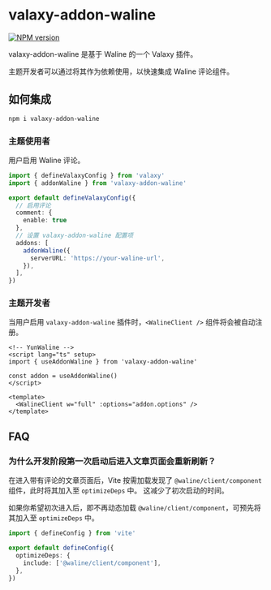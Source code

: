 # valaxy-addon-waline

[![NPM version](https://img.shields.io/npm/v/valaxy-addon-waline?color=0078E7)](https://www.npmjs.com/package/valaxy-addon-waline)

valaxy-addon-waline 是基于 Waline 的一个 Valaxy 插件。

主题开发者可以通过将其作为依赖使用，以快速集成 Waline 评论组件。

## 如何集成

```bash
npm i valaxy-addon-waline
```

### 主题使用者

用户启用 Waline 评论。

```ts
import { defineValaxyConfig } from 'valaxy'
import { addonWaline } from 'valaxy-addon-waline'

export default defineValaxyConfig({
  // 启用评论
  comment: {
    enable: true
  },
  // 设置 valaxy-addon-waline 配置项
  addons: [
    addonWaline({
      serverURL: 'https://your-waline-url',
    }),
  ],
})
```

### 主题开发者

当用户启用 `valaxy-addon-waline` 插件时，`<WalineClient />` 组件将会被自动注册。

```vue
<!-- YunWaline -->
<script lang="ts" setup>
import { useAddonWaline } from 'valaxy-addon-waline'

const addon = useAddonWaline()
</script>

<template>
  <WalineClient w="full" :options="addon.options" />
</template>
```

## FAQ

### 为什么开发阶段第一次启动后进入文章页面会重新刷新？

在进入带有评论的文章页面后，Vite 按需加载发现了 `@waline/client/component` 组件，此时将其加入至 `optimizeDeps` 中。
这减少了初次启动的时间。

如果你希望初次进入后，即不再动态加载 `@waline/client/component`，可预先将其加入至 `optimizeDeps` 中。

```ts
import { defineConfig } from 'vite'

export default defineConfig({
  optimizeDeps: {
    include: ['@waline/client/component'],
  },
})
```
